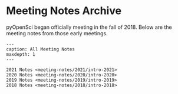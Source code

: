 # Meeting Notes Archive

pyOpenSci began officially meeting in the fall of 2018. Below
are the meeting notes from those early meetings.



```{toctree}
---
caption: All Meeting Notes
maxdepth: 1
---

2021 Notes <meeting-notes/2021/intro-2021>
2020 Notes <meeting-notes/2020/intro-2020>
2019 Notes <meeting-notes/2019/intro-2019>
2018 Notes <meeting-notes/2018/intro-2018>
```

